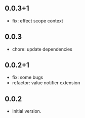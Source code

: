## 0.0.3+1

- fix: effect scope context

## 0.0.3

- chore: update dependencies

## 0.0.2+1

- fix: some bugs
- refactor: value notifier extension

## 0.0.2

- Initial version.
